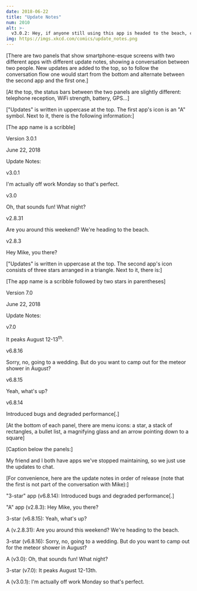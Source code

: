 ```yaml
---
date: 2018-06-22
title: "Update Notes"
num: 2010
alt: >-
  v3.0.2: Hey, if anyone still using this app is headed to the beach, can you stop at 4th and River St and grab the sunscreen from my car? Trunk should be unlocked. Thanks!
img: https://imgs.xkcd.com/comics/update_notes.png
---
```

[There are two panels that show smartphone-esque screens with two different apps with different update notes, showing a conversation between two people. New updates are added to the top, so to follow the conversation flow one would start from the bottom and alternate between the second app and the first one.]

[At the top, the status bars between the two panels are slightly different: telephone reception, WiFi strength, battery, GPS...]

["Updates" is written in uppercase at the top. The first app's icon is an "A" symbol. Next to it, there is the following information:]

[The app name is a scribble]

Version 3.0.1

June 22, 2018

Update Notes:

v3.0.1

I'm actually off work Monday so that's perfect.

v3.0

Oh, that sounds fun! What night?

v2.8.31

Are you around this weekend? We're heading to the beach.

v2.8.3

Hey Mike, you there?

["Updates" is written in uppercase at the top. The second app's icon consists of three stars arranged in a triangle. Next to it, there is:]

[The app name is a scribble followed by two stars in parentheses]

Version 7.0

June 22, 2018

Update Notes:

v7.0

It peaks August 12-13<sup>th</sup>.

v6.8.16

Sorry, no, going to a wedding. But do you want to camp out for the meteor shower in August?

v6.8.15

Yeah, what's up?

v6.8.14

Introduced bugs and degraded performance[.]

[At the bottom of each panel, there are menu icons: a star, a stack of rectangles, a bullet list, a magnifying glass and an arrow pointing down to a square]

[Caption below the panels:]

My friend and I both have apps we've stopped maintaining, so we just use the updates to chat.

[For convenience, here are the update notes in order of release (note that the first is not part of the conversation with Mike):]

"3-star" app (v6.8.14): Introduced bugs and degraded performance[.]

"A" app (v2.8.3): Hey Mike, you there?

3-star (v6.8.15): Yeah, what's up?

A (v.2.8.31): Are you around this weekend? We're heading to the beach.

3-star (v6.8.16): Sorry, no, going to a wedding. But do you want to camp out for the meteor shower in August?

A (v3.0): Oh, that sounds fun! What night?

3-star (v7.0): It peaks August 12-13th.

A (v3.0.1): I'm actually off work Monday so that's perfect.